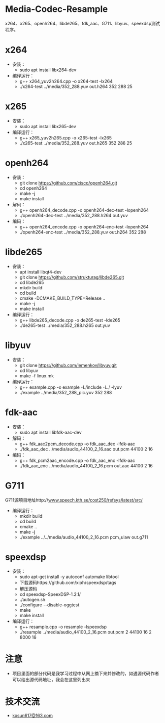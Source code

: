 # Media-Codec-Resample
x264、x265、openh264、libde265、fdk_aac、G711、libyuv、speexdsp测试程序。

# x264
* 安装：
  - sudo apt install libx264-dev
* 编译运行：
  - g++ x264_yuv2h264.cpp -o x264-test -lx264
  - ./x264-test ../media/352_288.yuv out.h264 352 288 25

# x265
* 安装：
  - sudo apt install libx265-dev
* 编译运行：
  - g++ x265_yuv2h265.cpp -o x265-test -lx265
  - ./x265-test ../media/352_288.yuv out.h265 352 288 25

# openh264
* 安装：
  - git clone https://github.com/cisco/openh264.git
  - cd openh264
  - make -j
  - make install
* 解码：
  - g++ openh264_decode.cpp -o openh264-dec-test -lopenh264
  - ./openh264-dec-test ../media/352_288.h264 out.yuv
* 编码：
  - g++ openh264_encode.cpp -o openh264-enc-test -lopenh264
  - ./openh264-enc-test ../media/352_288.yuv out.h264 352 288

# libde265
* 安装：
  - apt install libqt4-dev
  - git clone https://github.com/strukturag/libde265.git
  - cd libde265
  - mkdir build
  - cd build
  - cmake -DCMAKE_BUILD_TYPE=Release ..
  - make -j
  - make install
* 编译运行：
  - g++ libde265_decode.cpp -o de265-test -lde265
  - ./de265-test ../media/352_288.h265 out.yuv

# libyuv
* 安装：
  - git clone https://github.com/lemenkov/libyuv.git
  - cd libyuv
  - make -f  linux.mk
* 编译运行：
  - g++ example.cpp -o example -I./include -L./ -lyuv
  - ./example ../media/352_288_pic.yuv 352 288

# fdk-aac
* 安装：
  - sudo apt install libfdk-aac-dev
* 解码：
  - g++ fdk_aac2pcm_decode.cpp -o fdk_aac_dec -lfdk-aac
  - ./fdk_aac_dec ../media/audio_44100_2_16.aac out.pcm 44100 2 16
* 编码：
  - g++ fdk_pcm2aac_encode.cpp -o fdk_aac_enc -lfdk-aac
  - ./fdk_aac_enc ../media/audio_44100_2_16.pcm out.aac 44100 2 16

# G711
G711源项目地址http://www.speech.kth.se/cost250/refsys/latest/src/
* 编译运行：
  - mkdir build
  - cd build
  - cmake ..
  - make -j
  - ./example ../../media/audio_44100_2_16.pcm pcm_ulaw out.g711

# speexdsp
* 安装：
  - sudo apt-get install -y autoconf automake libtool
  - 下载源码https://github.com/xiph/speexdsp/tags
  - 解压源码
  - cd speexdsp-SpeexDSP-1.2.1/
  - ./autogen.sh
  - ./configure --disable-oggtest
  - make
  - make install
* 编译运行：
  - g++ resample.cpp -o resample -lspeexdsp
  - ./resample ../media/audio_44100_2_16.pcm out.pcm 2 44100 16 2 8000 16

# 注意
* 项目里面的部分代码是我学习过程中从网上摘下来并修改的，如遇源代码作者可以给出源代码地址，我会在这里列出来

# 技术交流
* kxsun617@163.com

